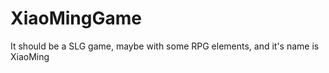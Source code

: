 XiaoMingGame
============
It should be a SLG game, maybe with some RPG elements, and it's name is XiaoMing
